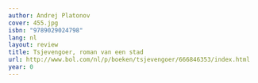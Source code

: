 ```yaml
---
author: Andrej Platonov
cover: 455.jpg
isbn: "9789029024798"
lang: nl
layout: review
title: Tsjevengoer, roman van een stad
url: http://www.bol.com/nl/p/boeken/tsjevengoer/666846353/index.html
year: 0
---
```

